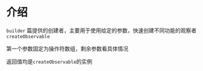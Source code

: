 # 介绍

`builder` 篇提供的创建者，主要用于使用给定的参数，快速创建不同功能的观察者`createObservable`

第一个参数固定为操作符数组，剩余参数看具体情况

返回值均是`createObservable`的实例